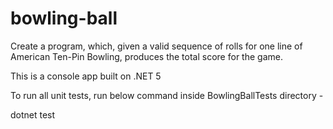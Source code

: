 # bowling-ball
Create a program, which, given a valid sequence of rolls for one line of American Ten-Pin Bowling, produces the total score for the game.

This is a console app built on .NET 5

To run all unit tests, run below command inside BowlingBallTests directory - 

  dotnet test

